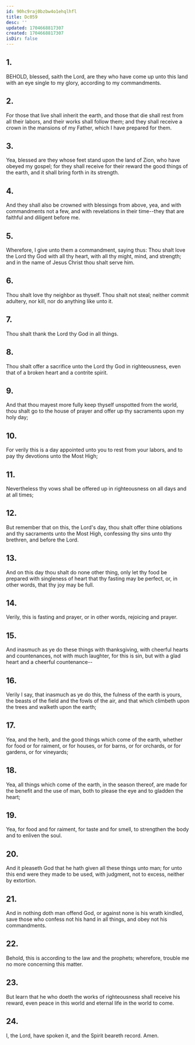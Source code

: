 ```yaml
---
id: 90hc9raj0bzbw4o1ehqlhfl
title: Dc059
desc: ''
updated: 1704668817307
created: 1704668817307
isDir: false
---
```

## 1.
BEHOLD, blessed, saith the Lord, are they who have come up unto this land with an eye single to my glory, according to my commandments.
## 2.
For those that live shall inherit the earth, and those that die shall rest from all their labors, and their works shall follow them; and they shall receive a crown in the mansions of my Father, which I have prepared for them.
## 3.
Yea, blessed are they whose feet stand upon the land of Zion, who have obeyed my gospel; for they shall receive for their reward the good things of the earth, and it shall bring forth in its strength.
## 4.
And they shall also be crowned with blessings from above, yea, and with commandments not a few, and with revelations in their time--they that are faithful and diligent before me.
## 5.
Wherefore, I give unto them a commandment, saying thus: Thou shalt love the Lord thy God with all thy heart, with all thy might, mind, and strength; and in the name of Jesus Christ thou shalt serve him.
## 6.
Thou shalt love thy neighbor as thyself. Thou shalt not steal; neither commit adultery, nor kill, nor do anything like unto it.
## 7.
Thou shalt thank the Lord thy God in all things.
## 8.
Thou shalt offer a sacrifice unto the Lord thy God in righteousness, even that of a broken heart and a contrite spirit.
## 9.
And that thou mayest more fully keep thyself unspotted from the world, thou shalt go to the house of prayer and offer up thy sacraments upon my holy day;
## 10.
For verily this is a day appointed unto you to rest from your labors, and to pay thy devotions unto the Most High;
## 11.
Nevertheless thy vows shall be offered up in righteousness on all days and at all times;
## 12.
But remember that on this, the Lord's day, thou shalt offer thine oblations and thy sacraments unto the Most High, confessing thy sins unto thy brethren, and before the Lord.
## 13.
And on this day thou shalt do none other thing, only let thy food be prepared with singleness of heart that thy fasting may be perfect, or, in other words, that thy joy may be full.
## 14.
Verily, this is fasting and prayer, or in other words, rejoicing and prayer.
## 15.
And inasmuch as ye do these things with thanksgiving, with cheerful hearts and countenances, not with much laughter, for this is sin, but with a glad heart and a cheerful countenance--
## 16.
Verily I say, that inasmuch as ye do this, the fulness of the earth is yours, the beasts of the field and the fowls of the air, and that which climbeth upon the trees and walketh upon the earth;
## 17.
Yea, and the herb, and the good things which come of the earth, whether for food or for raiment, or for houses, or for barns, or for orchards, or for gardens, or for vineyards;
## 18.
Yea, all things which come of the earth, in the season thereof, are made for the benefit and the use of man, both to please the eye and to gladden the heart;
## 19.
Yea, for food and for raiment, for taste and for smell, to strengthen the body and to enliven the soul.
## 20.
And it pleaseth God that he hath given all these things unto man; for unto this end were they made to be used, with judgment, not to excess, neither by extortion.
## 21.
And in nothing doth man offend God, or against none is his wrath kindled, save those who confess not his hand in all things, and obey not his commandments.
## 22.
Behold, this is according to the law and the prophets; wherefore, trouble me no more concerning this matter.
## 23.
But learn that he who doeth the works of righteousness shall receive his reward, even peace in this world and eternal life in the world to come.
## 24.
I, the Lord, have spoken it, and the Spirit beareth record. Amen.
